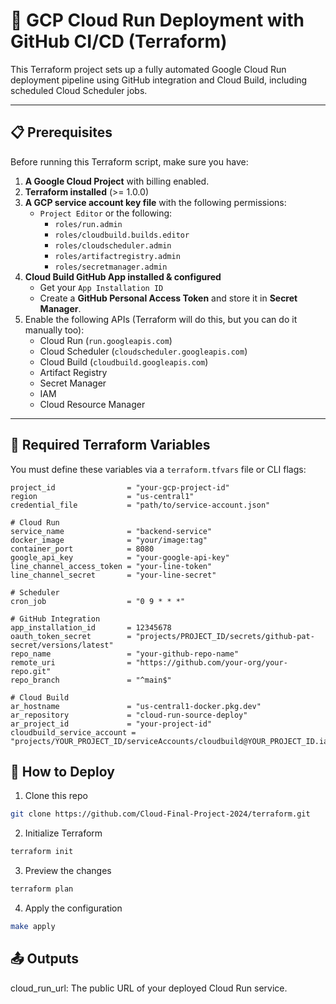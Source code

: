 # 🚀 GCP Cloud Run Deployment with GitHub CI/CD (Terraform)

This Terraform project sets up a fully automated Google Cloud Run deployment pipeline using GitHub integration and Cloud Build, including scheduled Cloud Scheduler jobs.

---

## 📋 Prerequisites

Before running this Terraform script, make sure you have:

1. **A Google Cloud Project** with billing enabled.
2. **Terraform installed** (>= 1.0.0)
3. **A GCP service account key file** with the following permissions:
   - `Project Editor` or the following:
     - `roles/run.admin`
     - `roles/cloudbuild.builds.editor`
     - `roles/cloudscheduler.admin`
     - `roles/artifactregistry.admin`
     - `roles/secretmanager.admin`
4. **Cloud Build GitHub App installed & configured**
   - Get your `App Installation ID`
   - Create a **GitHub Personal Access Token** and store it in **Secret Manager**.
5. Enable the following APIs (Terraform will do this, but you can do it manually too):
   - Cloud Run (`run.googleapis.com`)
   - Cloud Scheduler (`cloudscheduler.googleapis.com`)
   - Cloud Build (`cloudbuild.googleapis.com`)
   - Artifact Registry
   - Secret Manager
   - IAM
   - Cloud Resource Manager

---

## 🧠 Required Terraform Variables

You must define these variables via a `terraform.tfvars` file or CLI flags:

```hcl
project_id                = "your-gcp-project-id"
region                    = "us-central1"
credential_file           = "path/to/service-account.json"

# Cloud Run
service_name              = "backend-service"
docker_image              = "your/image:tag"
container_port            = 8080
google_api_key            = "your-google-api-key"
line_channel_access_token = "your-line-token"
line_channel_secret       = "your-line-secret"

# Scheduler
cron_job                  = "0 9 * * *"

# GitHub Integration
app_installation_id       = 12345678
oauth_token_secret        = "projects/PROJECT_ID/secrets/github-pat-secret/versions/latest"
repo_name                 = "your-github-repo-name"
remote_uri                = "https://github.com/your-org/your-repo.git"
repo_branch               = "^main$"

# Cloud Build
ar_hostname               = "us-central1-docker.pkg.dev"
ar_repository             = "cloud-run-source-deploy"
ar_project_id             = "your-project-id"
cloudbuild_service_account = "projects/YOUR_PROJECT_ID/serviceAccounts/cloudbuild@YOUR_PROJECT_ID.iam.gserviceaccount.com"
```

## 🚀 How to Deploy
1. Clone this repo
```bash
git clone https://github.com/Cloud-Final-Project-2024/terraform.git
```

2. Initialize Terraform
    
```bash
terraform init
```
3. Preview the changes

```bash
terraform plan
```
4. Apply the configuration

```bash
make apply
```
## 📤 Outputs
cloud_run_url: The public URL of your deployed Cloud Run service.